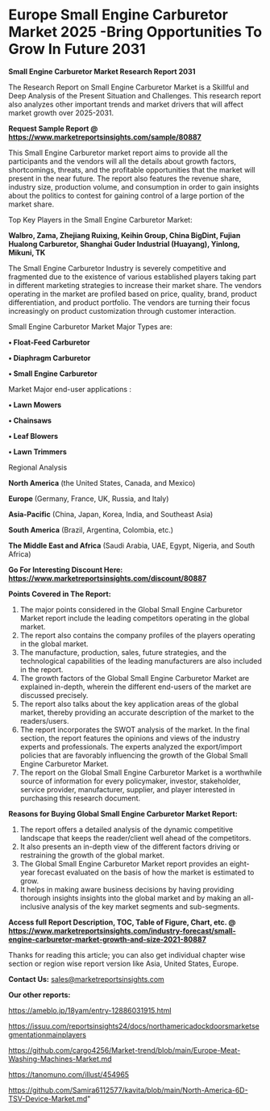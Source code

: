 # Europe Small Engine Carburetor Market 2025 -Bring Opportunities To Grow In Future 2031

<strong>Small Engine Carburetor Market Research Report 2031</strong>

The Research Report on Small Engine Carburetor Market is a Skillful and Deep Analysis of the Present Situation and Challenges. This research report also analyzes other important trends and market drivers that will affect market growth over 2025-2031.

<strong>Request Sample Report @ <a href=https://www.marketreportsinsights.com/sample/80887>https://www.marketreportsinsights.com/sample/80887</a></strong>

This Small Engine Carburetor market report aims to provide all the participants and the vendors will all the details about growth factors, shortcomings, threats, and the profitable opportunities that the market will present in the near future. The report also features the revenue share, industry size, production volume, and consumption in order to gain insights about the politics to contest for gaining control of a large portion of the market share.

Top Key Players in the Small Engine Carburetor Market:

<strong>Walbro, Zama, Zhejiang Ruixing, Keihin Group, China BigDint, Fujian Hualong Carburetor, Shanghai Guder Industrial (Huayang), Yinlong, Mikuni, TK</strong>

The Small Engine Carburetor Industry is severely competitive and fragmented due to the existence of various established players taking part in different marketing strategies to increase their market share. The vendors operating in the market are profiled based on price, quality, brand, product differentiation, and product portfolio. The vendors are turning their focus increasingly on product customization through customer interaction.

Small Engine Carburetor Market Major Types are:

<strong>• Float-Feed Carburetor

• Diaphragm Carburetor

• Small Engine Carburetor</strong>

Market Major end-user applications :

<strong>• Lawn Mowers

• Chainsaws

• Leaf Blowers

• Lawn Trimmers</strong>

Regional Analysis

</u><strong><b>North America</b></strong> (the United States, Canada, and Mexico)

<strong><b>Europe </b></strong>(Germany, France, UK, Russia, and Italy)

<strong><b>Asia-Pacific</b></strong> (China, Japan, Korea, India, and Southeast Asia)

<strong><b>South America</b></strong> (Brazil, Argentina, Colombia, etc.)

<strong><b>The Middle East and Africa</b></strong> (Saudi Arabia, UAE, Egypt, Nigeria, and South Africa)

<strong>Go For Interesting Discount Here: <a href=https://www.marketreportsinsights.com/discount/80887>https://www.marketreportsinsights.com/discount/80887</a></strong>

<strong>Points Covered in The Report:</strong>
<ol>
  <li>The major points considered in the Global Small Engine Carburetor Market report include the leading competitors operating in the global market.</li>
  <li>The report also contains the company profiles of the players operating in the global market.</li>
  <li>The manufacture, production, sales, future strategies, and the technological capabilities of the leading manufacturers are also included in the report.</li>
  <li>The growth factors of the Global Small Engine Carburetor Market are explained in-depth, wherein the different end-users of the market are discussed precisely.</li>
  <li>The report also talks about the key application areas of the global market, thereby providing an accurate description of the market to the readers/users.</li>
  <li>The report incorporates the SWOT analysis of the market. In the final section, the report features the opinions and views of the industry experts and professionals. The experts analyzed the export/import policies that are favorably influencing the growth of the Global Small Engine Carburetor Market.</li>
  <li>The report on the Global Small Engine Carburetor Market is a worthwhile source of information for every policymaker, investor, stakeholder, service provider, manufacturer, supplier, and player interested in purchasing this research document.</li>
</ol>
<strong>Reasons for Buying Global Small Engine Carburetor Market Report:</strong>

<ol>
  <li>The report offers a detailed analysis of the dynamic competitive landscape that keeps the reader/client well ahead of the competitors.</li>
  <li>It also presents an in-depth view of the different factors driving or restraining the growth of the global market.</li>
  <li>The Global Small Engine Carburetor Market report provides an eight-year forecast evaluated on the basis of how the market is estimated to grow.</li>
  <li>It helps in making aware business decisions by having providing thorough insights insights into the global market and by making an all-inclusive analysis of the key market segments and sub-segments.</li>
</ol>
<strong>Access full Report Description, TOC, Table of Figure, Chart, etc. @ <a href=https://www.marketreportsinsights.com/industry-forecast/small-engine-carburetor-market-growth-and-size-2021-80887>https://www.marketreportsinsights.com/industry-forecast/small-engine-carburetor-market-growth-and-size-2021-80887</a></strong>


Thanks for reading this article; you can also get individual chapter wise section or region wise report version like Asia, United States, Europe.

<strong>Contact Us:</strong>
sales@marketreportsinsights.com

<strong>Our other reports:</strong>

<a href=https://ameblo.jp/18yam/entry-12886031915.html>https://ameblo.jp/18yam/entry-12886031915.html</a>

<a href=https://issuu.com/reportsinsights24/docs/northamericadockdoorsmarketsegmentationmainplayers>https://issuu.com/reportsinsights24/docs/northamericadockdoorsmarketsegmentationmainplayers</a>

<a href=https://github.com/cargo4256/Market-trend/blob/main/Europe-Meat-Washing-Machines-Market.md>https://github.com/cargo4256/Market-trend/blob/main/Europe-Meat-Washing-Machines-Market.md</a>

<a href=https://tanomuno.com/illust/454965>https://tanomuno.com/illust/454965</a>

<a href=https://github.com/Samira6112577/kavita/blob/main/North-America-6D-TSV-Device-Market.md>https://github.com/Samira6112577/kavita/blob/main/North-America-6D-TSV-Device-Market.md</a>"
